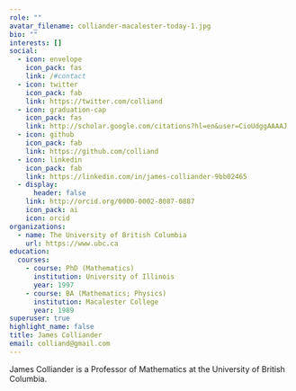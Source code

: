 ```yaml
---
role: ""
avatar_filename: colliander-macalester-today-1.jpg
bio: ""
interests: []
social:
  - icon: envelope
    icon_pack: fas
    link: /#contact
  - icon: twitter
    icon_pack: fab
    link: https://twitter.com/colliand
  - icon: graduation-cap
    icon_pack: fas
    link: http://scholar.google.com/citations?hl=en&user=CioUdggAAAAJ
  - icon: github
    icon_pack: fab
    link: https://github.com/colliand
  - icon: linkedin
    icon_pack: fab
    link: https://linkedin.com/in/james-colliander-9bb02465
  - display:
      header: false
    link: http://orcid.org/0000-0002-8087-0887
    icon_pack: ai
    icon: orcid
organizations:
  - name: The University of British Columbia
    url: https://www.ubc.ca
education:
  courses:
    - course: PhD (Mathematics)
      institution: University of Illinois
      year: 1997
    - course: BA (Mathematics; Physics)
      institution: Macalester College
      year: 1989
superuser: true
highlight_name: false
title: James Colliander
email: colliand@gmail.com
---
```


James Colliander is a Professor of Mathematics at the University of British Columbia.
